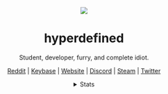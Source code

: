 <div align="center">
<img src="https://legoshi.hyper.lol/img/banner.jpg"/>
<h1>hyperdefined</h1>

Student, developer, furry, and complete idiot.

<a href="https://reddit.com/user/hyperdefined">Reddit</a> | <a href="https://keybase.io/deactivated">Keybase</a> | <a href="https://hyper.lol">Website</a> | <a href="https://discord.bio/p/hyperdefined">Discord</a> | <a href="https://steamcommunity.com/id/hyperdefined/">Steam</a> | <a href="https://twitter.com/hyperdefined/">Twitter</a>

<details>
  <summary>Stats</summary><br>
  
  ![](https://komarev.com/ghpvc/?username=hyperdefined&color=blue)
  
  ![hyperdefineds's github stats](https://github-readme-stats.vercel.app/api?username=hyperdefined&count_private=true&show_icons=true&theme=tokyonight&disable_animations=true&include_all_commits=true)

<!--START_SECTION:waka-->
```text
Week: 18 December, 2021 - 24 December, 2021

Java   1 hr 32 mins    ⣿⣿⣿⣿⣿⣿⣿⣿⣿⣿⣿⣿⣿⣿⣿⣿⣿⣿⣿⣿⣷⣀⣀⣀⣀   83.38 % 
XML    12 mins         ⣿⣿⣶⣀⣀⣀⣀⣀⣀⣀⣀⣀⣀⣀⣀⣀⣀⣀⣀⣀⣀⣀⣀⣀⣀   10.95 % 
YAML   6 mins          ⣿⣦⣀⣀⣀⣀⣀⣀⣀⣀⣀⣀⣀⣀⣀⣀⣀⣀⣀⣀⣀⣀⣀⣀⣀   05.67 % 
```
<!--END_SECTION:waka-->
</details>
</div>
